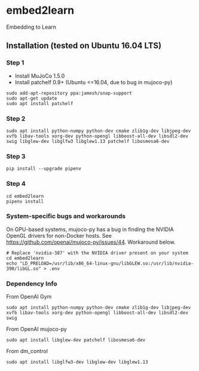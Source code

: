 # embed2learn
Embedding to Learn

## Installation (tested on Ubuntu 16.04 LTS)

### Step 1
* Install MuJoCo 1.5.0
* Install patchelf 0.9+ (Ubuntu <=16.04, due to bug in mujoco-py)
 ```shell
 sudo add-apt-repository ppa:jamesh/snap-support
 sudo apt-get update
 sudo apt install patchelf
 ```

### Step 2
```shell
sudo apt install python-numpy python-dev cmake zlib1g-dev libjpeg-dev xvfb libav-tools xorg-dev python-opengl libboost-all-dev libsdl2-dev swig libglew-dev libglfw3 libglew1.13 patchelf libosmesa6-dev
```

### Step 3
```shell
pip install --upgrade pipenv
```

### Step 4
```shell
cd embed2learn
pipenv install
```

### System-specific bugs and workarounds
On GPU-based systems, mujoco-py has a bug in finding the NVIDIA OpenGL drivers for non-Docker hosts. See https://github.com/openai/mujoco-py/issues/44. Workaround below.
```shell
# Replace 'nvidia-387' with the NVIDIA driver present on your system
cd embed2learn
echo "LD_PRELOAD=/usr/lib/x86_64-linux-gnu/libGLEW.so:/usr/lib/nvidia-390/libGL.so" > .env
```

### Dependency Info
From OpenAI Gym
```shell
sudo apt install python-numpy python-dev cmake zlib1g-dev libjpeg-dev xvfb libav-tools xorg-dev python-opengl libboost-all-dev libsdl2-dev swig
```
From OpenAI mujoco-py
```shell
sudo apt install libglew-dev patchelf libosmesa6-dev
```
From dm_control
```shell
sudo apt install libglfw3-dev libglew-dev libglew1.13
```


